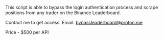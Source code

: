 This script is able to bypass the login authentication process and scrape positions from any trader on the Binance Leaderboard.

Contact me to get access. Email: bypassleaderboard@proton.me

Price - $500 per API
